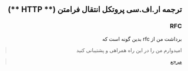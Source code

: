 <div dir="rtl">

## ترجمه ار.اف.سی پروتکل انتقال فرامتن (** HTTP **)

### RFC
برداشت من از rfc بدین گونه است که

> امیدوارم من را در این راه همراهی و پشتیبانی کنید

> [مرجع](https://www.ietf.org/rfc/rfc2068.txt)

</div>
